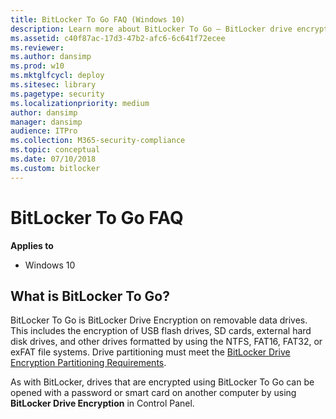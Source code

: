 ```yaml
---
title: BitLocker To Go FAQ (Windows 10)
description: Learn more about BitLocker To Go — BitLocker drive encryption for removable drives.
ms.assetid: c40f87ac-17d3-47b2-afc6-6c641f72ecee
ms.reviewer: 
ms.author: dansimp
ms.prod: w10
ms.mktglfcycl: deploy
ms.sitesec: library
ms.pagetype: security
ms.localizationpriority: medium
author: dansimp
manager: dansimp
audience: ITPro
ms.collection: M365-security-compliance
ms.topic: conceptual
ms.date: 07/10/2018
ms.custom: bitlocker
---
```


# BitLocker To Go FAQ

**Applies to**
-   Windows 10

## What is BitLocker To Go?

BitLocker To Go is BitLocker Drive Encryption on removable data drives. This includes the encryption of USB flash drives, SD cards, external hard disk drives, and other drives formatted by using the NTFS, FAT16, FAT32, or exFAT file systems. Drive partitioning must meet the [BitLocker Drive Encryption Partitioning Requirements](https://docs.microsoft.com/windows-hardware/manufacture/desktop/bitlocker-drive-encryption#bitlocker-drive-encryption-partitioning-requirements).

As with BitLocker, drives that are encrypted using BitLocker To Go can be opened with a password or smart card on another computer by using **BitLocker Drive Encryption** in Control Panel. 

